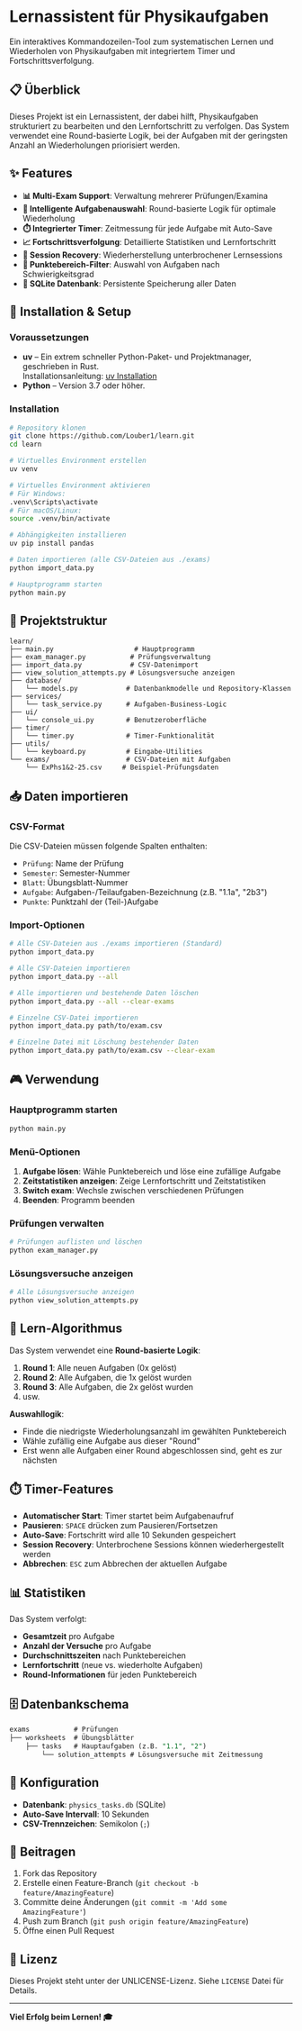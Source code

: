 # Lernassistent für Physikaufgaben

Ein interaktives Kommandozeilen-Tool zum systematischen Lernen und Wiederholen von Physikaufgaben mit integriertem Timer und Fortschrittsverfolgung.

## 📋 Überblick

Dieses Projekt ist ein Lernassistent, der dabei hilft, Physikaufgaben strukturiert zu bearbeiten und den Lernfortschritt zu verfolgen. Das System verwendet eine Round-basierte Logik, bei der Aufgaben mit der geringsten Anzahl an Wiederholungen priorisiert werden.

## ✨ Features

- **📊 Multi-Exam Support**: Verwaltung mehrerer Prüfungen/Examina
- **🎯 Intelligente Aufgabenauswahl**: Round-basierte Logik für optimale Wiederholung
- **⏱️ Integrierter Timer**: Zeitmessung für jede Aufgabe mit Auto-Save
- **📈 Fortschrittsverfolgung**: Detaillierte Statistiken und Lernfortschritt
- **🔄 Session Recovery**: Wiederherstellung unterbrochener Lernsessions
- **📝 Punktebereich-Filter**: Auswahl von Aufgaben nach Schwierigkeitsgrad
- **💾 SQLite Datenbank**: Persistente Speicherung aller Daten

## 🚀 Installation & Setup

### Voraussetzungen

- **uv** – Ein extrem schneller Python-Paket- und Projektmanager, geschrieben in Rust.  
  Installationsanleitung: [uv Installation](https://docs.astral.sh/uv/getting-started/installation/)
- **Python** – Version 3.7 oder höher.

### Installation
```bash
# Repository klonen
git clone https://github.com/Louber1/learn.git
cd learn

# Virtuelles Environment erstellen
uv venv

# Virtuelles Environment aktivieren
# Für Windows:
.venv\Scripts\activate
# Für macOS/Linux:
source .venv/bin/activate

# Abhängigkeiten installieren
uv pip install pandas

# Daten importieren (alle CSV-Dateien aus ./exams)
python import_data.py

# Hauptprogramm starten
python main.py
```

## 📁 Projektstruktur

```
learn/
├── main.py                    # Hauptprogramm
├── exam_manager.py           # Prüfungsverwaltung
├── import_data.py            # CSV-Datenimport
├── view_solution_attempts.py # Lösungsversuche anzeigen
├── database/
│   └── models.py            # Datenbankmodelle und Repository-Klassen
├── services/
│   └── task_service.py      # Aufgaben-Business-Logic
├── ui/
│   └── console_ui.py        # Benutzeroberfläche
├── timer/
│   └── timer.py             # Timer-Funktionalität
├── utils/
│   └── keyboard.py          # Eingabe-Utilities
└── exams/                   # CSV-Dateien mit Aufgaben
    └── ExPhs1&2-25.csv     # Beispiel-Prüfungsdaten
```

## 📥 Daten importieren

### CSV-Format
Die CSV-Dateien müssen folgende Spalten enthalten:
- `Prüfung`: Name der Prüfung
- `Semester`: Semester-Nummer
- `Blatt`: Übungsblatt-Nummer
- `Aufgabe`: Aufgaben-/Teilaufgaben-Bezeichnung (z.B. "1.1a", "2b3")
- `Punkte`: Punktzahl der (Teil-)Aufgabe

### Import-Optionen

```bash
# Alle CSV-Dateien aus ./exams importieren (Standard)
python import_data.py

# Alle CSV-Dateien importieren
python import_data.py --all

# Alle importieren und bestehende Daten löschen
python import_data.py --all --clear-exams

# Einzelne CSV-Datei importieren
python import_data.py path/to/exam.csv

# Einzelne Datei mit Löschung bestehender Daten
python import_data.py path/to/exam.csv --clear-exam
```

## 🎮 Verwendung

### Hauptprogramm starten
```bash
python main.py
```

### Menü-Optionen
1. **Aufgabe lösen**: Wähle Punktebereich und löse eine zufällige Aufgabe
2. **Zeitstatistiken anzeigen**: Zeige Lernfortschritt und Zeitstatistiken
3. **Switch exam**: Wechsle zwischen verschiedenen Prüfungen
4. **Beenden**: Programm beenden

### Prüfungen verwalten
```bash
# Prüfungen auflisten und löschen
python exam_manager.py
```

### Lösungsversuche anzeigen
```bash
# Alle Lösungsversuche anzeigen
python view_solution_attempts.py
```

## 🧠 Lern-Algorithmus

Das System verwendet eine **Round-basierte Logik**:

1. **Round 1**: Alle neuen Aufgaben (0x gelöst)
2. **Round 2**: Alle Aufgaben, die 1x gelöst wurden
3. **Round 3**: Alle Aufgaben, die 2x gelöst wurden
4. usw.

**Auswahllogik**:
- Finde die niedrigste Wiederholungsanzahl im gewählten Punktebereich
- Wähle zufällig eine Aufgabe aus dieser "Round"
- Erst wenn alle Aufgaben einer Round abgeschlossen sind, geht es zur nächsten

## ⏱️ Timer-Features

- **Automatischer Start**: Timer startet beim Aufgabenaufruf
- **Pausieren**: `SPACE` drücken zum Pausieren/Fortsetzen
- **Auto-Save**: Fortschritt wird alle 10 Sekunden gespeichert
- **Session Recovery**: Unterbrochene Sessions können wiederhergestellt werden
- **Abbrechen**: `ESC` zum Abbrechen der aktuellen Aufgabe

## 📊 Statistiken

Das System verfolgt:
- **Gesamtzeit** pro Aufgabe
- **Anzahl der Versuche** pro Aufgabe
- **Durchschnittszeiten** nach Punktebereichen
- **Lernfortschritt** (neue vs. wiederholte Aufgaben)
- **Round-Informationen** für jeden Punktebereich

## 🗄️ Datenbankschema

```sql
exams           # Prüfungen
├── worksheets  # Übungsblätter
    ├── tasks   # Hauptaufgaben (z.B. "1.1", "2")
        └── solution_attempts # Lösungsversuche mit Zeitmessung
```

## 🔧 Konfiguration

- **Datenbank**: `physics_tasks.db` (SQLite)
- **Auto-Save Intervall**: 10 Sekunden
- **CSV-Trennzeichen**: Semikolon (`;`)

## 🤝 Beitragen

1. Fork das Repository
2. Erstelle einen Feature-Branch (`git checkout -b feature/AmazingFeature`)
3. Committe deine Änderungen (`git commit -m 'Add some AmazingFeature'`)
4. Push zum Branch (`git push origin feature/AmazingFeature`)
5. Öffne einen Pull Request

## 📝 Lizenz

Dieses Projekt steht unter der UNLICENSE-Lizenz. Siehe `LICENSE` Datei für Details.

---

**Viel Erfolg beim Lernen! 🎓**
